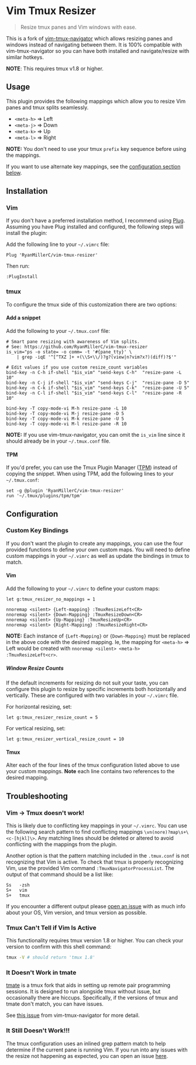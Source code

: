 # Vim Tmux Resizer

> Resize tmux panes and Vim windows with ease.

This is a fork of [vim-tmux-navigator](https://github.com/christoomey/vim-tmux-navigator)
which allows resizing panes and windows instead of navigating between them. It is 100%
compatible with vim-tmux-navigator so you can have both installed and navigate/resize
with similar hotkeys.

**NOTE**: This requires tmux v1.8 or higher.

## Usage

This plugin provides the following mappings which allow you to resize Vim panes
and tmux splits seamlessly.

- `<meta-h>` => Left
- `<meta-j>` => Down
- `<meta-k>` => Up
- `<meta-l>` => Right

**NOTE:** You don't need to use your tmux `prefix` key sequence before using
the mappings.

If you want to use alternate key mappings, see the [configuration section
below](#configuration).

## Installation

### Vim

If you don't have a preferred installation method, I recommend using
[Plug](https://github.com/junegunn/vim-plug). Assuming you have Plug installed
and configured, the following steps will install the plugin:

Add the following line to your `~/.vimrc` file:

``` vim
Plug 'RyanMillerC/vim-tmux-resizer'
```

Then run:

```
:PlugInstall
```

### tmux

To configure the tmux side of this customization there are two options:

#### Add a snippet

Add the following to your `~/.tmux.conf` file:

``` tmux
# Smart pane resizing with awareness of Vim splits.
# See: https://github.com/RyanMillerC/vim-tmux-resizer
is_vim="ps -o state= -o comm= -t '#{pane_tty}' \
    | grep -iqE '^[^TXZ ]+ +(\\S+\\/)?g?(view|n?vim?x?)(diff)?$'"

# Edit values if you use custom resize_count variables
bind-key -n C-h if-shell "$is_vim" "send-keys C-h"  "resize-pane -L 10"
bind-key -n C-j if-shell "$is_vim" "send-keys C-j"  "resize-pane -D 5"
bind-key -n C-k if-shell "$is_vim" "send-keys C-k"  "resize-pane -U 5"
bind-key -n C-l if-shell "$is_vim" "send-keys C-l"  "resize-pane -R 10"

bind-key -T copy-mode-vi M-h resize-pane -L 10
bind-key -T copy-mode-vi M-j resize-pane -D 5
bind-key -T copy-mode-vi M-k resize-pane -U 5
bind-key -T copy-mode-vi M-l resize-pane -R 10
```

**NOTE:** If you use vim-tmux-navigator, you can omit the `is_vim` line since
it should already be in your `~/.tmux.conf` file.

#### TPM

If you'd prefer, you can use the Tmux Plugin Manager
([TPM](https://github.com/tmux-plugins/tpm)) instead of copying the snippet.
When using TPM, add the following lines to your `~/.tmux.conf`:

``` tmux
set -g @plugin 'RyanMillerC/vim-tmux-resizer'
run '~/.tmux/plugins/tpm/tpm'
```

## Configuration

### Custom Key Bindings

If you don't want the plugin to create any mappings, you can use the four
provided functions to define your own custom maps. You will need to define
custom mappings in your `~/.vimrc` as well as update the bindings in tmux to
match.

#### Vim

Add the following to your `~/.vimrc` to define your custom maps:

``` vim
let g:tmux_resizer_no_mappings = 1

nnoremap <silent> {Left-mapping} :TmuxResizeLeft<CR>
nnoremap <silent> {Down-Mapping} :TmuxResizeDown<CR>
nnoremap <silent> {Up-Mapping} :TmuxResizeUp<CR>
nnoremap <silent> {Right-Mapping} :TmuxResizeRight<CR>
```

**NOTE:** Each instance of `{Left-Mapping}` or `{Down-Mapping}` must be replaced
in the above code with the desired mapping. Ie, the mapping for `<meta-h>` =>
Left would be created with `nnoremap <silent> <meta-h> :TmuxResizeLeft<cr>`.

##### Window Resize Counts 

If the default increments for resizing do not suit your taste, you can
configure this plugin to resize by specific increments both horizontally and
vertically. These are configured with two variables in your `~/.vimrc` file.

For horizontal resizing, set:

``` vim
let g:tmux_resizer_resize_count = 5
```

For vertical resizing, set:

``` vim
let g:tmux_resizer_vertical_resize_count = 10
```

#### Tmux

Alter each of the four lines of the tmux configuration listed above to use your
custom mappings. **Note** each line contains two references to the desired
mapping.

## Troubleshooting

### Vim -> Tmux doesn't work!

This is likely due to conflicting key mappings in your `~/.vimrc`. You can use
the following search pattern to find conflicting mappings
`\vn(nore)?map\s+\<c-[hjkl]\>`. Any matching lines should be deleted or
altered to avoid conflicting with the mappings from the plugin.

Another option is that the pattern matching included in the `.tmux.conf` is
not recognizing that Vim is active. To check that tmux is properly recognizing
Vim, use the provided Vim command `:TmuxNavigatorProcessList`. The output of
that command should be a list like:

```
Ss   -zsh
S+   vim
S+   tmux
```

If you encounter a different output please [open an issue](https://github.com/RyanMillerC/vim-tmux-resizer/issues)
with as much info about your OS, Vim version, and tmux version as possible.

### Tmux Can't Tell if Vim Is Active

This functionality requires tmux version 1.8 or higher. You can check your
version to confirm with this shell command:

``` bash
tmux -V # should return 'tmux 1.8'
```

### It Doesn't Work in tmate

[tmate](http://tmate.io/) is a tmux fork that aids in setting up remote pair
programming sessions. It is designed to run alongside tmux without issue, but
occasionally there are hiccups. Specifically, if the versions of tmux and tmate
don't match, you can have issues.

See [this issue](https://github.com/christoomey/vim-tmux-navigator/issues/27) from
vim-tmux-navigator for more detail.

### It Still Doesn't Work!!!

The tmux configuration uses an inlined grep pattern match to help determine if
the current pane is running Vim. If you run into any issues with the resize
not happening as expected, you can open an issue
[here](https://github.com/RyanMillerC/vim-tmux-resizer/issues).
